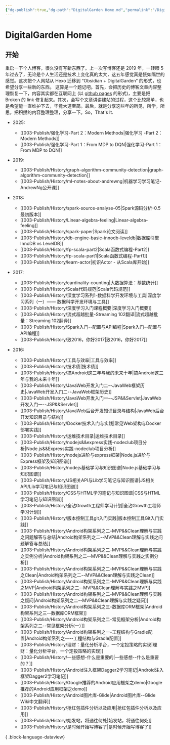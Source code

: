 ```yaml
---
{"dg-publish":true,"dg-path":"DigitalGarden Home.md","permalink":"/DigitalGarden Home/","title":"DigitalGarden Home","tags":["gardenEntry","gardenEntry","gardenEntry","gardenEntry","gardenEntry","gardenEntry","gardenEntry","gardenEntry","gardenEntry","gardenEntry","gardenEntry","gardenEntry","gardenEntry","gardenEntry","gardenEntry","gardenEntry","gardenEntry","gardenEntry","gardenEntry","gardenEntry","gardenEntry","gardenEntry","gardenEntry"],"created":"2024-12-10 16:29:08","updated":"2024-12-10 16:51:34"}
---
```


# DigitalGarden Home
## 开始

重启一下个人博客，很久没有写新东西了。上一次写博客还是 2019 年，一转眼 5 年过去了，无论是个人生活还是技术上变化真的太大，这五年感觉真是恍如隔世的感觉。这次把个人网站从 Hexo 迁移到 “Obsidian + DigitalGarden” 的形式，也希望分享一些新的东西。
这算是一个题记吧。首先，会把历史的博客文章内容整理恢复一下，内容其实都在互联网上 (以 [github pages](https://muzhi1991.github.io/) 的形式)，主要是把 Broken 的 link 修复起来。其次，会写个文章讲讲建站的过程，这个比较简单，也是希望能一直维护下去，毕竟大道至简。最后，就是分享这些年的所见，所学，所思，把积攒的内容整理整理，分享一下。So，That's It.

- 2025: 
    - [[003-Publish/强化学习-Part 2：Modern Methods\|强化学习 -Part 2：Modern Methods]]
    - [[003-Publish/强化学习-Part 1：From MDP to DQN\|强化学习-Part 1：From MDP to DQN]]

- 2019: 
    - [[003-Publish/History/graph-algorithm-community-detection\|graph-algorithm-community-detection]]
    - [[003-Publish/History/ml-notes-about-andrewng\|机器学习学习笔记-AndrewNg公开课]]

- 2018: 
    - [[003-Publish/History/spark-source-analyse-05\|Spark源码分析-0.5最初版本]]
    - [[003-Publish/History/Linear-algebra-feeling\|Linear-algebra-feeling]]
    - [[003-Publish/History/spark-paper\|Spark论文阅读]]
    - [[003-Publish/History/db-engine-basic-innodb-leveldb\|数据库引擎InnoDB vs LevelDB]]
    - [[003-Publish/History/fp-scala-part2\|Scala函数式编程-Part2]]
    - [[003-Publish/History/fp-scala-part1\|Scala函数式编程-Part1]]
    - [[003-Publish/History/learn-actor\|初识Actor - 从Scala库开始]]

- 2017: 
    - [[003-Publish/History/cardinality-counting\|大数据算法：基数统计]]
    - [[003-Publish/History/Scala代码规范\|Scala代码规范]]
    - [[003-Publish/History/深度学习系列1-数据科学开发环境与工具\|深度学习系列（一）—— 数据科学开发环境与工具]]
    - [[003-Publish/History/深度学习入门课程概要\|深度学习入门概要]]
    - [[003-Publish/History/流式超越批量-Streaming 102翻译\|流式超越批量：Streaming 102翻译]]
    - [[003-Publish/History/Spark入门--配置与API编程\|Spark入门--配置与API编程]]
    - [[003-Publish/History/致2016，你好2017\|致2016，你好2017]]

- 2016: 
    - [[003-Publish/History/工具与效率\|工具与效率]]
    - [[003-Publish/History/技术债\|技术债]]
    - [[003-Publish/History/搞Android这三年与我的未来十年\|搞Android这三年与我的未来十年]]
    - [[003-Publish/History/JavaWeb开发入门二--JavaWeb框架历史\|JavaWeb开发入门二--JavaWeb框架历史]]
    - [[003-Publish/History/JavaWeb开发入门一--JSP&&Servlet\|JavaWeb开发入门一--JSP&&Servlet]]
    - [[003-Publish/History/JavaWeb后台开发知识目录与结构\|JavaWeb后台开发知识目录与结构]]
    - [[003-Publish/History/Docker技术入门与实践\|常见Web架构与Docker部署实践]]
    - [[003-Publish/History/运维技术目录\|运维技术目录]]
    - [[003-Publish/History/nodejs&&express实践-nodeclub项目分析\|Node.js&&Express实践-nodeclub项目分析]]
    - [[003-Publish/History/nodejs进阶与express框架\|Node.js进阶与Express框架及知识图谱]]
    - [[003-Publish/History/nodejs基础学习与知识图谱\|Node.js基础学习与知识图谱]]
    - [[003-Publish/History/JS相关API与Lib学习笔记与知识图谱\|JS相关API/Lib学习笔记与知识图谱]]
    - [[003-Publish/History/CSS与HTML学习笔记与知识图谱\|CSS与HTML学习笔记与知识图谱]]
    - [[003-Publish/History/全沾Growth工程师学习计划\|全沾Growth工程师学习计划]]
    - [[003-Publish/History/版本控制工具git入门实践\|版本控制工具Git入门实践]]
    - [[003-Publish/History/Android构架系列之二-MVP&&Clean理解与实践之问题解答与总结\|Android构架系列之二--MVP&&Clean理解与实践之问题解答与总结]]
    - [[003-Publish/History/Android构架系列之二-MVP&&Clean理解与实践之实例分析\|Android构架系列之二--MVP&&Clean理解与实践之实例分析]]
    - [[003-Publish/History/Android构架系列之二-MVP&&Clean理解与实践之Clean\|Android构架系列之二--MVP&&Clean理解与实践之Clean]]
    - [[003-Publish/History/Android构架系列之二-MVP&&Clean理解与实践之MVP\|Android构架系列之二--MVP&&Clean理解与实践之MVP]]
    - [[003-Publish/History/Android构架系列之二-MVP&&Clean理解与实践之疑问\|Android构架系列之二--MVP&&Clean理解与实践之疑问]]
    - [[003-Publish/History/Android构架系列之三-数据库ORM框架\|Android构架系列之三--数据库ORM框架]]
    - [[003-Publish/History/Android构架系列之二-常见框架分析\|Android构架系列之二--常见框架分析(一）]]
    - [[003-Publish/History/Android构架系列之一-工程结构与Gradle配置\|Android构架系列之一--工程结构与Gradle配置]]
    - [[003-Publish/History/理财：量化分析平台，一个定投策略的实现\|理财：量化分析平台，一个定投策略的实现]]
    - [[003-Publish/History/一些感想-什么是重要的\|一些感想--什么是重要的？]]
    - [[003-Publish/History/Android注入框架Dagger2学习笔记\|Android注入框架Dagger2学习笔记]]
    - [[003-Publish/History/Google推荐的Android应用框架之demo\|Google推荐的Android应用框架之demo]]
    - [[003-Publish/History/Android图片库-Glide\|Android图片库--Glide Wiki中文翻译]]
    - [[003-Publish/History/抢红包插件分析以及应用\|抢红包插件分析以及应用]]
    - [[003-Publish/History/始发站，将通往何处\|始发站，将通往何处]]
    - [[003-Publish/History/是时候开始写博客了\|是时候开始写博客了]]


{ .block-language-dataview}
